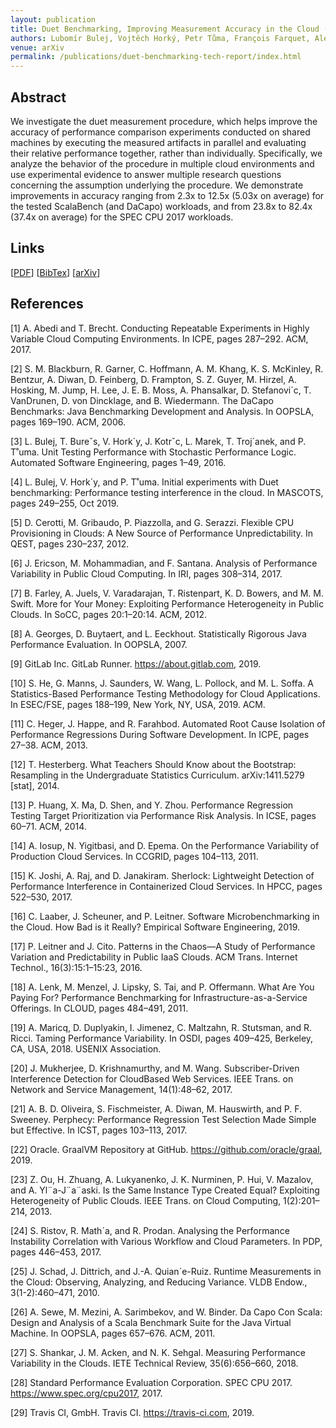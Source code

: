 ```yaml
---
layout: publication
title: Duet Benchmarking, Improving Measurement Accuracy in the Cloud (Extended Version)
authors: Lubomír Bulej, Vojtěch Horký, Petr Tůma, François Farquet, Aleksandar Prokopec
venue: arXiv
permalink: /publications/duet-benchmarking-tech-report/index.html
---
```



## Abstract

We investigate the duet measurement procedure, which helps improve the accuracy of performance comparison experiments conducted on shared machines
by executing the measured artifacts in parallel and evaluating their relative performance together, rather than individually.
Specifically, we analyze the behavior of the procedure in multiple cloud environments and use experimental evidence to answer
multiple research questions concerning the assumption underlying the procedure. We demonstrate improvements in accuracy
ranging from 2.3x to 12.5x (5.03x on average) for the tested ScalaBench (and DaCapo) workloads, and from 23.8x to 82.4x (37.4x on average)
for the SPEC CPU 2017 workloads.

## Links

\[[PDF](/resources/docs/duet-benchmarking-arxiv.pdf)\]
\[[BibTex](/resources/docs/bibtex/duet-benchmarking-arxiv.bib)\]
\[[arXiv](https://arxiv.org/abs/2001.05811)\]

## References

[1] A. Abedi and T. Brecht. Conducting Repeatable Experiments in Highly Variable Cloud Computing
Environments. In ICPE, pages 287–292. ACM, 2017.

[2] S. M. Blackburn, R. Garner, C. Hoffmann, A. M. Khang, K. S. McKinley, R. Bentzur, A. Diwan,
D. Feinberg, D. Frampton, S. Z. Guyer, M. Hirzel, A. Hosking, M. Jump, H. Lee, J. E. B. Moss,
A. Phansalkar, D. Stefanovi´c, T. VanDrunen, D. von Dincklage, and B. Wiedermann. The DaCapo
Benchmarks: Java Benchmarking Development and Analysis. In OOPSLA, pages 169–190. ACM, 2006.

[3] L. Bulej, T. Bureˇs, V. Hork´y, J. Kotrˇc, L. Marek, T. Troj´anek, and P. T˚uma. Unit Testing Performance
with Stochastic Performance Logic. Automated Software Engineering, pages 1–49, 2016.

[4] L. Bulej, V. Hork´y, and P. T˚uma. Initial experiments with Duet benchmarking: Performance testing
interference in the cloud. In MASCOTS, pages 249–255, Oct 2019.

[5] D. Cerotti, M. Gribaudo, P. Piazzolla, and G. Serazzi. Flexible CPU Provisioning in Clouds: A New
Source of Performance Unpredictability. In QEST, pages 230–237, 2012.

[6] J. Ericson, M. Mohammadian, and F. Santana. Analysis of Performance Variability in Public Cloud
Computing. In IRI, pages 308–314, 2017.

[7] B. Farley, A. Juels, V. Varadarajan, T. Ristenpart, K. D. Bowers, and M. M. Swift. More for Your
Money: Exploiting Performance Heterogeneity in Public Clouds. In SoCC, pages 20:1–20:14. ACM,
2012.

[8] A. Georges, D. Buytaert, and L. Eeckhout. Statistically Rigorous Java Performance Evaluation. In
OOPSLA, 2007.

[9] GitLab Inc. GitLab Runner. https://about.gitlab.com, 2019.

[10] S. He, G. Manns, J. Saunders, W. Wang, L. Pollock, and M. L. Soffa. A Statistics-Based Performance
Testing Methodology for Cloud Applications. In ESEC/FSE, pages 188–199, New York, NY, USA, 2019. ACM.

[11] C. Heger, J. Happe, and R. Farahbod. Automated Root Cause Isolation of Performance Regressions
During Software Development. In ICPE, pages 27–38. ACM, 2013.

[12] T. Hesterberg. What Teachers Should Know about the Bootstrap: Resampling in the Undergraduate
Statistics Curriculum. arXiv:1411.5279 [stat], 2014.

[13] P. Huang, X. Ma, D. Shen, and Y. Zhou. Performance Regression Testing Target Prioritization via
Performance Risk Analysis. In ICSE, pages 60–71. ACM, 2014.

[14] A. Iosup, N. Yigitbasi, and D. Epema. On the Performance Variability of Production Cloud Services.
In CCGRID, pages 104–113, 2011.

[15] K. Joshi, A. Raj, and D. Janakiram. Sherlock: Lightweight Detection of Performance Interference in
Containerized Cloud Services. In HPCC, pages 522–530, 2017.

[16] C. Laaber, J. Scheuner, and P. Leitner. Software Microbenchmarking in the Cloud. How Bad is it
Really? Empirical Software Engineering, 2019.

[17] P. Leitner and J. Cito. Patterns in the Chaos—A Study of Performance Variation and Predictability
in Public IaaS Clouds. ACM Trans. Internet Technol., 16(3):15:1–15:23, 2016.

[18] A. Lenk, M. Menzel, J. Lipsky, S. Tai, and P. Offermann. What Are You Paying For? Performance
Benchmarking for Infrastructure-as-a-Service Offerings. In CLOUD, pages 484–491, 2011.

[19] A. Maricq, D. Duplyakin, I. Jimenez, C. Maltzahn, R. Stutsman, and R. Ricci. Taming Performance
Variability. In OSDI, pages 409–425, Berkeley, CA, USA, 2018. USENIX Association.

[20] J. Mukherjee, D. Krishnamurthy, and M. Wang. Subscriber-Driven Interference Detection for CloudBased Web Services. IEEE Trans. on Network and Service Management, 14(1):48–62, 2017.

[21] A. B. D. Oliveira, S. Fischmeister, A. Diwan, M. Hauswirth, and P. F. Sweeney. Perphecy: Performance
Regression Test Selection Made Simple but Effective. In ICST, pages 103–113, 2017.

[22] Oracle. GraalVM Repository at GitHub. https://github.com/oracle/graal, 2019.

[23] Z. Ou, H. Zhuang, A. Lukyanenko, J. K. Nurminen, P. Hui, V. Mazalov, and A. Yl¨a-J¨a¨aski. Is the
Same Instance Type Created Equal? Exploiting Heterogeneity of Public Clouds. IEEE Trans. on
Cloud Computing, 1(2):201–214, 2013.

[24] S. Ristov, R. Math´a, and R. Prodan. Analysing the Performance Instability Correlation with Various
Workflow and Cloud Parameters. In PDP, pages 446–453, 2017.

[25] J. Schad, J. Dittrich, and J.-A. Quian´e-Ruiz. Runtime Measurements in the Cloud: Observing,
Analyzing, and Reducing Variance. VLDB Endow., 3(1-2):460–471, 2010.

[26] A. Sewe, M. Mezini, A. Sarimbekov, and W. Binder. Da Capo Con Scala: Design and Analysis of a
Scala Benchmark Suite for the Java Virtual Machine. In OOPSLA, pages 657–676. ACM, 2011.

[27] S. Shankar, J. M. Acken, and N. K. Sehgal. Measuring Performance Variability in the Clouds. IETE
Technical Review, 35(6):656–660, 2018.

[28] Standard Performance Evaluation Corporation. SPEC CPU 2017. https://www.spec.org/cpu2017, 2017.

[29] Travis CI, GmbH. Travis CI. https://travis-ci.com, 2019.
